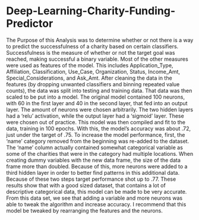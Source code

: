 # Deep-Learning-Charity-Funding-Predictor
The Purpose of this Analysis was to determine whether or not there is a way to predict the successfulness of a charity based on certain classifiers. 
Successfulness is the measure of whether or not the target goal was reached, making successful a binary variable. Most of the other measures were used as features of the model. This includes Application_Type, Affiliation, Classification, Use_Case, Organization, Status, Income_Amt, Special_Considerations, and Ask_Amt. After cleaning the data in the features (by dropping unwanted classifiers and binning repeated value counts), the data was split into testing and training data. That data was then scaled to be put into a model.
The original model contained 100 neurons, with 60 in the first layer and 40 in the second layer, that fed into an output layer. The amount of neurons were chosen arbitrarily. The two hidden layers had a ‘relu’ activation, while the output layer had a ‘sigmoid’ layer. These were chosen out of practice. This model was then compiled and fit to the data, training in 100 epochs. With this, the model’s accuracy was about .72, just under the target of .75. 
To increase the model performance, first, the ‘name’ category removed from the beginning was re-added to the dataset. The ‘name’ column actually contained somewhat categorical variable as some of the charities that were in the category had multiple locations. When creating dummy variables with the new data frame, the size of the data frame more than doubled. Because of this, more neurons were added to a third hidden layer in order to better find patterns in this additional data. Because of these two steps target performance shot up to .77. 
These results show that with a good sized dataset, that contains a lot of descriptive categorical data, this model can be made to be very accurate. From this data set, we see that adding a variable and more neurons was able to tweak the algorithm and increase accuracy. I recommend that this model be tweaked by rearranging the features and the neurons.
